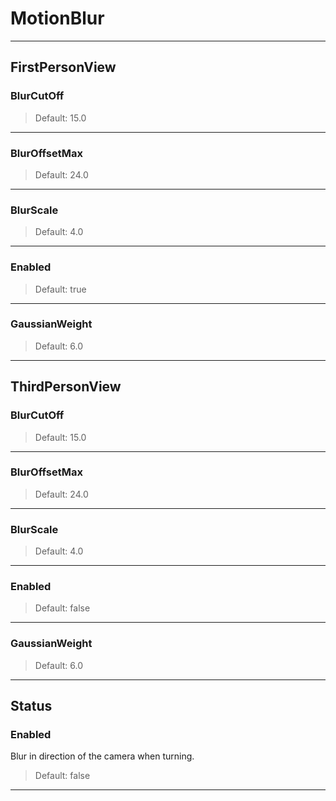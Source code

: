 # MotionBlur

---

## FirstPersonView

### BlurCutOff

>Default: 15.0

---

### BlurOffsetMax

>Default: 24.0

---

### BlurScale

>Default: 4.0

---

### Enabled

>Default: true

---

### GaussianWeight

>Default: 6.0

---

## ThirdPersonView

### BlurCutOff

>Default: 15.0

---

### BlurOffsetMax

>Default: 24.0

---

### BlurScale

>Default: 4.0

---

### Enabled

>Default: false

---

### GaussianWeight

>Default: 6.0

---

## Status

### Enabled

 Blur in direction of the camera when turning.

>Default: false

---

